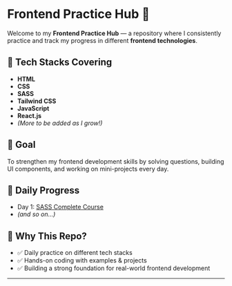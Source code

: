 # Frontend Practice Hub 🚀

Welcome to my **Frontend Practice Hub** — a repository where I consistently practice and track my progress in different **frontend technologies**.

## 🔹 Tech Stacks Covering
- **HTML**
- **CSS**
- **SASS**
- **Tailwind CSS**
- **JavaScript**
- **React.js**
- *(More to be added as I grow!)*

## 🎯 Goal
To strengthen my frontend development skills by solving questions, building UI components, and working on mini-projects every day.

## 📅 Daily Progress
- Day 1: [SASS Complete Course](./SASS)
- *(and so on…)*

## 📌 Why This Repo?
- ✅ Daily practice on different tech stacks  
- ✅ Hands-on coding with examples & projects  
- ✅ Building a strong foundation for real-world frontend development  

---
